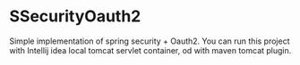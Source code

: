 # SSecurityOauth2
Simple implementation of spring security + Oauth2.
You can run this project with Intellij idea local tomcat servlet container, od with maven tomcat plugin.

